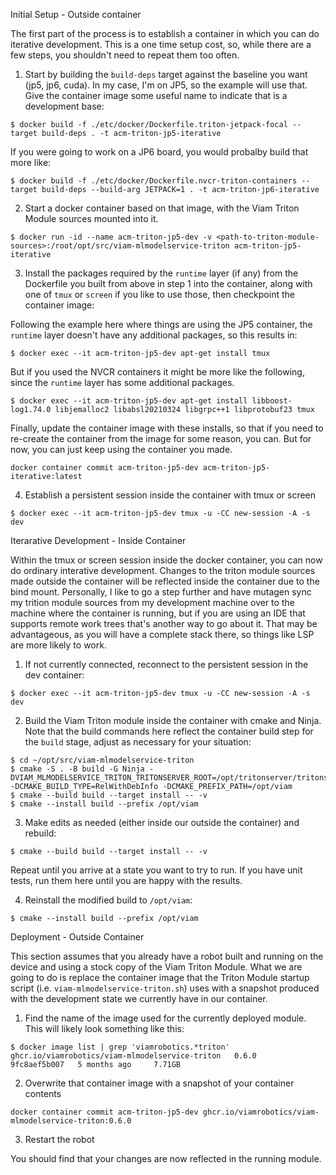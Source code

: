Initial Setup - Outside container

The first part of the process is to establish a container in which you can do iterative development. This is a one time setup cost, so, while there are a few steps, you shouldn't need to repeat them too often.


1) Start by building the `build-deps` target against the baseline you want (jp5, jp6, cuda). In my case, I'm on JP5, so the example will use that. Give the container image some useful name to indicate that is a development base:

```
$ docker build -f ./etc/docker/Dockerfile.triton-jetpack-focal --target build-deps . -t acm-triton-jp5-iterative
```

If you were going to work on a JP6 board, you would probalby build that more like:

```
$ docker build -f ./etc/docker/Dockerfile.nvcr-triton-containers --target build-deps --build-arg JETPACK=1 . -t acm-triton-jp6-iterative
```


2) Start a docker container based on that image, with the Viam Triton Module sources mounted into it.

```
$ docker run -id --name acm-triton-jp5-dev -v <path-to-triton-module-sources>:/root/opt/src/viam-mlmodelservice-triton acm-triton-jp5-iterative
```


3) Install the packages required by the `runtime` layer (if any) from the Dockerfile you built from above in step 1 into the container, along with one of `tmux` or `screen` if you like to use those, then checkpoint the container image:

Following the example here where things are using the JP5 container, the `runtime` layer doesn't have any additional packages, so this results in:


```
$ docker exec --it acm-triton-jp5-dev apt-get install tmux
```

But if you used the NVCR containers it might be more like the following, since the `runtime` layer has some additional packages.

```
$ docker exec --it acm-triton-jp5-dev apt-get install libboost-log1.74.0 libjemalloc2 libabsl20210324 libgrpc++1 libprotobuf23 tmux
```

Finally, update the container image with these installs, so that if you need to re-create the container from the image for some reason, you can. But for now, you can just keep using the container you made.

```
docker container commit acm-triton-jp5-dev acm-triton-jp5-iterative:latest
```


4) Establish a persistent session inside the container with tmux or screen

```
$ docker exec --it acm-triton-jp5-dev tmux -u -CC new-session -A -s dev
```


Iterarative Development - Inside Container

Within the tmux or screen session inside the docker container, you can now do ordinary interative development. Changes to the triton module sources made outside the container will be reflected inside the container due to the bind mount. Personally, I like to go a step further and have mutagen sync my trition module sources from my development machine over to the machine where the container is running, but if you are using an IDE that supports remote work trees that's another way to go about it. That may be advantageous, as you will have a complete stack there, so things like LSP are more likely to work.

1) If not currently connected, reconnect to the persistent session in the dev container:

```
$ docker exec --it acm-triton-jp5-dev tmux -u -CC new-session -A -s dev
```


2) Build the Viam Triton module inside the container with cmake and Ninja. Note that the build commands here reflect the container build step for the `build` stage, adjust as necessary for your situation:


```
$ cd ~/opt/src/viam-mlmodelservice-triton
$ cmake -S . -B build -G Ninja -DVIAM_MLMODELSERVICE_TRITON_TRITONSERVER_ROOT=/opt/tritonserver/tritonserver -DCMAKE_BUILD_TYPE=RelWithDebInfo -DCMAKE_PREFIX_PATH=/opt/viam
$ cmake --build build --target install -- -v
$ cmake --install build --prefix /opt/viam
```


3) Make edits as needed (either inside our outside the container) and rebuild:

```
$ cmake --build build --target install -- -v
```

Repeat until you arrive at a state you want to try to run. If you have unit tests, run them here until you are happy with the results.


4) Reinstall the modified build to `/opt/viam`:
```
$ cmake --install build --prefix /opt/viam
```


Deployment - Outside Container

This section assumes that you already have a robot built and running on the device and using a stock copy of the Viam Triton Module. What we are going to do is replace the container image that the Triton Module startup script (i.e. `viam-mlmodelservice-triton.sh`) uses with a snapshot produced with the development state we currently have in our container.


1) Find the name of the image used for the currently deployed module. This will likely look something like this:

```
$ docker image list | grep 'viamrobotics.*triton'
ghcr.io/viamrobotics/viam-mlmodelservice-triton   0.6.0     9fc8aef5b007   5 months ago     7.71GB
```

2) Overwrite that container image with a snapshot of your container contents

```
docker container commit acm-triton-jp5-dev ghcr.io/viamrobotics/viam-mlmodelservice-triton:0.6.0
```

3) Restart the robot

You should find that your changes are now reflected in the running module.

